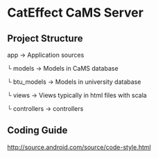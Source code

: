 CatEffect CaMS Server
=====================

Project Structure
-----------------

app                 → Application sources

 └ models           → Models in CaMS database
 
 └ btu_models       → Models in university database
 
 └ views            → Views typically in html files with scala
 
 └ controllers      → controllers


Coding Guide
------------

http://source.android.com/source/code-style.html

